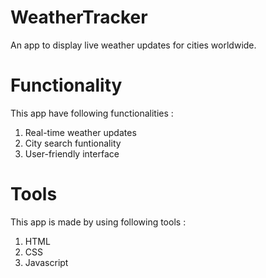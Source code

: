 # WeatherTracker
An app to display live weather updates for cities worldwide.
# Functionality
This app have following functionalities :
1) Real-time weather updates
2) City search funtionality
3) User-friendly interface
# Tools
This app is made by using following tools :
1) HTML
2) CSS
3) Javascript